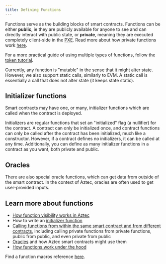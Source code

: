 ```yaml
---
title: Defining Functions
---
```


Functions serve as the building blocks of smart contracts. Functions can be either **public**, ie they are publicly available for anyone to see and can directly interact with public state, or **private**, meaning they are executed completely client-side in the [PXE](../../pxe/index.md). Read more about how private functions work [here](./inner_workings.md#private-functions).

For a more practical guide of using multiple types of functions, follow the [token tutorial](../../../../tutorials/contract_tutorials/token_contract.md).

Currently, any function is "mutable" in the sense that it might alter state. However, we also support static calls, similarly to EVM. A static call is essentially a call that does not alter state (it keeps state static).

## Initializer functions

Smart contracts may have one, or many, initializer functions which are called when the contract is deployed.

Initializers are regular functions that set an "initialized" flag (a nullifier) for the contract. A contract can only be initialized once, and contract functions can only be called after the contract has been initialized, much like a constructor. However, if a contract defines no initializers, it can be called at any time. Additionally, you can define as many initializer functions in a contract as you want, both private and public.

## Oracles

There are also special oracle functions, which can get data from outside of the smart contract. In the context of Aztec, oracles are often used to get user-provided inputs.

## Learn more about functions

- [How function visibility works in Aztec](./visibility.md)
- How to write an [initializer function](../../../../guides/smart_contracts/writing_contracts/initializers.md)
- [Calling functions from within the same smart contract and from different contracts](../../../../guides/smart_contracts/writing_contracts/call_functions.md), including calling private functions from private functions, public from public, and even private from public
- [Oracles](../oracles/index.md) and how Aztec smart contracts might use them
- [How functions work under the hood](./inner_workings.md)

Find a function macros reference [here](../../../../reference/smart_contract_reference/macros.md).
